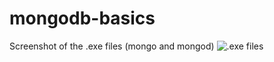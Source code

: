 # mongodb-basics

Screenshot of the .exe files (mongo and mongod)
![.exe files]("images/mongodbserver.png)


